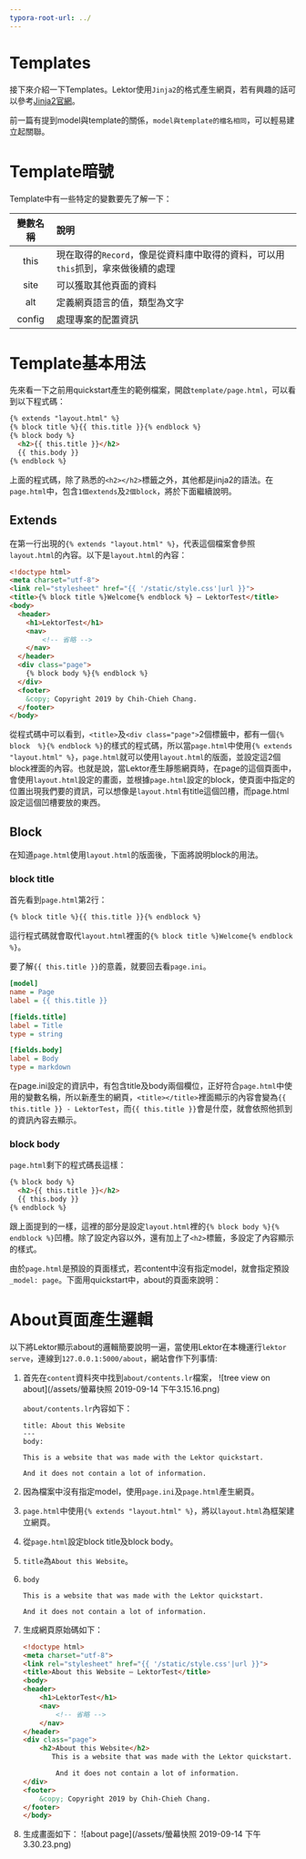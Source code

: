 ```yaml
---
typora-root-url: ../
---
```


Templates
===

接下來介紹一下Templates。Lektor使用`Jinja2`的格式產生網頁，若有興趣的話可以參考[Jinja2官網](http://jinja.pocoo.org/docs)。

前一篇有提到model與template的關係，`model與template的檔名相同`，可以輕易建立起關聯。

# Template暗號

Template中有一些特定的變數要先了解一下：

|變數名稱|說明|
|:---:|:---|
|this|現在取得的`Record`，像是從資料庫中取得的資料，可以用`this`抓到，拿來做後續的處理|
|site|可以獲取其他頁面的資料|
|alt|定義網頁語言的值，類型為文字|
|config|處理專案的配置資訊|

# Template基本用法

先來看一下之前用quickstart產生的範例檔案，開啟`template/page.html`，可以看到以下程式碼：

```html
{% extends "layout.html" %}
{% block title %}{{ this.title }}{% endblock %}
{% block body %}
  <h2>{{ this.title }}</h2>
  {{ this.body }}
{% endblock %}
```

上面的程式碼，除了熟悉的`<h2></h2>`標籤之外，其他都是jinja2的語法。在`page.html`中，包含`1個extends`及`2個block`，將於下面繼續說明。

## Extends

在第一行出現的```{% extends "layout.html" %}```，代表這個檔案會參照`layout.html`的內容。以下是`layout.html`的內容：

```html
<!doctype html>
<meta charset="utf-8">
<link rel="stylesheet" href="{{ '/static/style.css'|url }}">
<title>{% block title %}Welcome{% endblock %} — LektorTest</title>
<body>
  <header>
    <h1>LektorTest</h1>
    <nav>
        <!-- 省略 -->
    </nav>
  </header>
  <div class="page">
    {% block body %}{% endblock %}
  </div>
  <footer>
    &copy; Copyright 2019 by Chih-Chieh Chang.
  </footer>
</body>
```

從程式碼中可以看到，`<title>`及`<div class="page">`2個標籤中，都有一個`{% block  %}{% endblock %}`的樣式的程式碼，所以當`page.html`中使用`{% extends "layout.html" %}`，`page.html`就可以使用`layout.html`的版面，並設定這2個block裡面的內容。也就是說，當Lektor產生靜態網頁時，在page的這個頁面中，會使用`layout.html`設定的畫面，並根據`page.html`設定的block，使頁面中指定的位置出現我們要的資訊，可以想像是`layout.html`有title這個凹槽，而page.html設定這個凹槽要放的東西。

## Block

在知道`page.html`使用`layout.html`的版面後，下面將說明block的用法。

### block title

首先看到`page.html`第2行：
```html
{% block title %}{{ this.title }}{% endblock %}
```
這行程式碼就會取代`layout.html`裡面的`{% block title %}Welcome{% endblock %}`。

要了解`{{ this.title }}`的意義，就要回去看`page.ini`。
```ini
[model]
name = Page
label = {{ this.title }}

[fields.title]
label = Title
type = string

[fields.body]
label = Body
type = markdown
```

在page.ini設定的資訊中，有包含title及body兩個欄位，正好符合`page.html`中使用的變數名稱，所以新產生的網頁，`<title></title>`裡面顯示的內容會變為`{{ this.title }} - LektorTest`，而`{{ this.title }}`會是什麼，就會依照他抓到的資訊內容去顯示。

### block body

`page.html`剩下的程式碼長這樣：
```html
{% block body %}
  <h2>{{ this.title }}</h2>
  {{ this.body }}
{% endblock %}
```

跟上面提到的一樣，這裡的部分是設定`layout.html`裡的`{% block body %}{% endblock %}`凹槽。除了設定內容以外，還有加上了`<h2>`標籤，多設定了內容顯示的樣式。

由於`page.html`是預設的頁面樣式，若content中沒有指定model，就會指定預設`_model: page`。下面用quickstart中，about的頁面來說明：

# About頁面產生邏輯

以下將Lektor顯示about的邏輯簡要說明一遍，當使用Lektor在本機運行`lektor serve`，連線到`127.0.0.1:5000/about`，網站會作下列事情:

1. 首先在`content`資料夾中找到`about/contents.lr`檔案，
    ![tree view on about](/assets/螢幕快照 2019-09-14 下午3.15.16.png)

    `about/contents.lr`內容如下：

    ```
    title: About this Website
    ---
    body:

    This is a website that was made with the Lektor quickstart.

    And it does not contain a lot of information.
    ```
2. 因為檔案中沒有指定model，使用`page.ini`及`page.html`產生網頁。
3. `page.html`中使用`{% extends "layout.html" %}`，將以`layout.html`為框架建立網頁。
4. 從`page.html`設定block title及block body。
5. `title`為`About this Website`。
6. `body`
    ```
    This is a website that was made with the Lektor quickstart.

    And it does not contain a lot of information.
    ```
7. 生成網頁原始碼如下：
    ```html
    <!doctype html>
    <meta charset="utf-8">
    <link rel="stylesheet" href="{{ '/static/style.css'|url }}">
    <title>About this Website — LektorTest</title>
    <body>
    <header>
        <h1>LektorTest</h1>
        <nav>
            <!-- 省略 -->
        </nav>
    </header>
    <div class="page">
        <h2>About this Website</h2>
           This is a website that was made with the Lektor quickstart.

            And it does not contain a lot of information.
    </div>
    <footer>
        &copy; Copyright 2019 by Chih-Chieh Chang.
    </footer>
    </body>
    ```
8. 生成畫面如下：
    ![about page](/assets/螢幕快照 2019-09-14 下午3.30.23.png)